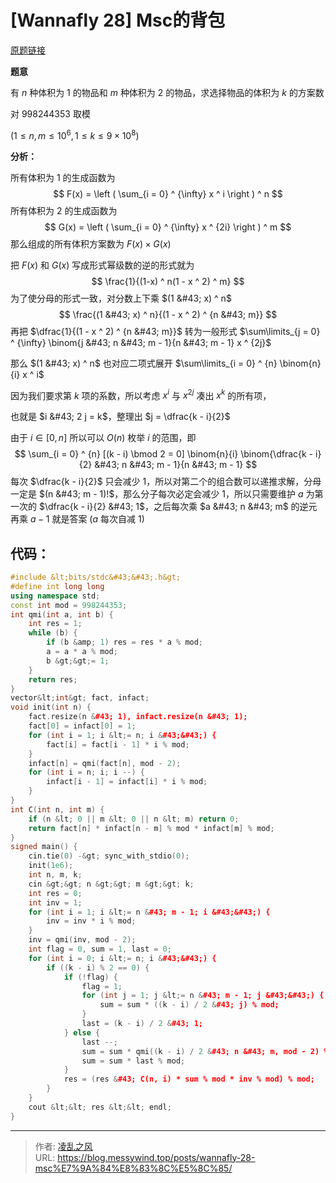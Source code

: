 # [Wannafly 28] Msc的背包


[原题链接](https://ac.nowcoder.com/acm/problem/21207)

**题意**

有 $n$ 种体积为 $1$ 的物品和 $m$ 种体积为 $2$ 的物品，求选择物品的体积为 $k$ 的方案数

对 $998244353$ 取模

$(1 \le n, m \le 10 ^ 6,1 \le k \le 9 \times 10 ^ 8)$

**分析：**

所有体积为 $1$ 的生成函数为
$$
F(x) = \left ( \sum_{i = 0} ^ {\infty} x ^ i \right ) ^ n
$$
所有体积为 $2$ 的生成函数为
$$
G(x) = \left ( \sum_{i = 0} ^ {\infty} x ^ {2i} \right ) ^ m
$$
那么组成的所有体积方案数为 $F(x) \times G(x)$

把 $F(x)$ 和 $G(x)$ 写成形式幂级数的逆的形式就为
$$
\frac{1}{(1-x) ^ n(1 - x ^ 2) ^ m}
$$
为了使分母的形式一致，对分数上下乘 $(1 &#43; x)  ^ n$
$$
\frac{(1 &#43; x) ^ n}{(1 - x ^ 2) ^ {n &#43; m}}
$$
再把 $\dfrac{1}{(1 - x ^ 2) ^ {n &#43; m}}$ 转为一般形式 $\sum\limits_{j = 0} ^ {\infty} \binom{j &#43; n &#43; m - 1}{n &#43; m - 1} x ^ {2j}$

那么 $(1 &#43; x) ^ n$ 也对应二项式展开 $\sum\limits_{i = 0} ^ {n} \binom{n}{i} x ^ i$

因为我们要求第 $k$ 项的系数，所以考虑 $x ^ i$ 与 $x ^ {2j}$ 凑出 $x ^ k$ 的所有项，

也就是 $i &#43; 2 j = k$，整理出 $j = \dfrac{k - i}{2}$

由于 $i \in [0, n]$ 所以可以 $O(n)$ 枚举 $i$ 的范围，即
$$
\sum_{i = 0} ^ {n} [(k - i) \bmod 2 = 0] \binom{n}{i} \binom{\dfrac{k - i}{2} &#43; n &#43; m - 1}{n &#43; m - 1} 
$$
 每次 $\dfrac{k - i}{2}$ 只会减少 $1$，所以对第二个的组合数可以递推求解，分母一定是 $(n &#43; m - 1)!$，那么分子每次必定会减少 $1$，所以只需要维护 $a$ 为第一次的 $\dfrac{k - i}{2} &#43; 1$，之后每次乘 $a &#43; n &#43; m$ 的逆元再乘 $a - 1$ 就是答案 ($a$ 每次自减 $1$)

## 代码：

```cpp
#include &lt;bits/stdc&#43;&#43;.h&gt;
#define int long long
using namespace std;
const int mod = 998244353;
int qmi(int a, int b) {
    int res = 1;
    while (b) {
        if (b &amp; 1) res = res * a % mod;
        a = a * a % mod;
        b &gt;&gt;= 1;
    }
    return res;
}
vector&lt;int&gt; fact, infact;
void init(int n) {
    fact.resize(n &#43; 1), infact.resize(n &#43; 1);
    fact[0] = infact[0] = 1;
    for (int i = 1; i &lt;= n; i &#43;&#43;) {
        fact[i] = fact[i - 1] * i % mod;
    }
    infact[n] = qmi(fact[n], mod - 2);
    for (int i = n; i; i --) {
        infact[i - 1] = infact[i] * i % mod;
    }
}
int C(int n, int m) {
    if (n &lt; 0 || m &lt; 0 || n &lt; m) return 0;
    return fact[n] * infact[n - m] % mod * infact[m] % mod;
}
signed main() {
    cin.tie(0) -&gt; sync_with_stdio(0);
    init(1e6);
    int n, m, k;
    cin &gt;&gt; n &gt;&gt; m &gt;&gt; k;
    int res = 0;
    int inv = 1;
    for (int i = 1; i &lt;= n &#43; m - 1; i &#43;&#43;) {
        inv = inv * i % mod;
    }
    inv = qmi(inv, mod - 2);
    int flag = 0, sum = 1, last = 0;
    for (int i = 0; i &lt;= n; i &#43;&#43;) {
        if ((k - i) % 2 == 0) {
            if (!flag) {
                flag = 1;
                for (int j = 1; j &lt;= n &#43; m - 1; j &#43;&#43;) {
                    sum = sum * ((k - i) / 2 &#43; j) % mod;
                }
                last = (k - i) / 2 &#43; 1;
            } else {
                last --;
                sum = sum * qmi((k - i) / 2 &#43; n &#43; m, mod - 2) % mod;
                sum = sum * last % mod;
            }
            res = (res &#43; C(n, i) * sum % mod * inv % mod) % mod;
        }
    }
    cout &lt;&lt; res &lt;&lt; endl;
}
```

---

> 作者: [凌乱之风](https://github.com/messywind)  
> URL: https://blog.messywind.top/posts/wannafly-28-msc%E7%9A%84%E8%83%8C%E5%8C%85/  

